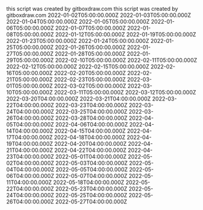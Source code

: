 this script was created by gitboxdraw.com
this script was created by gitboxdraw.com
2022-01-02T05:00:00.000Z
2022-01-03T05:00:00.000Z
2022-01-04T05:00:00.000Z
2022-01-05T05:00:00.000Z
2022-01-06T05:00:00.000Z
2022-01-07T05:00:00.000Z
2022-01-08T05:00:00.000Z
2022-01-12T05:00:00.000Z
2022-01-19T05:00:00.000Z
2022-01-23T05:00:00.000Z
2022-01-24T05:00:00.000Z
2022-01-25T05:00:00.000Z
2022-01-26T05:00:00.000Z
2022-01-27T05:00:00.000Z
2022-01-28T05:00:00.000Z
2022-01-29T05:00:00.000Z
2022-02-10T05:00:00.000Z
2022-02-11T05:00:00.000Z
2022-02-12T05:00:00.000Z
2022-02-15T05:00:00.000Z
2022-02-16T05:00:00.000Z
2022-02-20T05:00:00.000Z
2022-02-21T05:00:00.000Z
2022-02-23T05:00:00.000Z
2022-03-01T05:00:00.000Z
2022-03-02T05:00:00.000Z
2022-03-10T05:00:00.000Z
2022-03-11T05:00:00.000Z
2022-03-12T05:00:00.000Z
2022-03-20T04:00:00.000Z
2022-03-21T04:00:00.000Z
2022-03-22T04:00:00.000Z
2022-03-23T04:00:00.000Z
2022-03-24T04:00:00.000Z
2022-03-25T04:00:00.000Z
2022-03-26T04:00:00.000Z
2022-03-28T04:00:00.000Z
2022-04-05T04:00:00.000Z
2022-04-06T04:00:00.000Z
2022-04-14T04:00:00.000Z
2022-04-15T04:00:00.000Z
2022-04-17T04:00:00.000Z
2022-04-18T04:00:00.000Z
2022-04-19T04:00:00.000Z
2022-04-20T04:00:00.000Z
2022-04-21T04:00:00.000Z
2022-04-22T04:00:00.000Z
2022-04-23T04:00:00.000Z
2022-05-01T04:00:00.000Z
2022-05-02T04:00:00.000Z
2022-05-03T04:00:00.000Z
2022-05-04T04:00:00.000Z
2022-05-05T04:00:00.000Z
2022-05-06T04:00:00.000Z
2022-05-07T04:00:00.000Z
2022-05-11T04:00:00.000Z
2022-05-18T04:00:00.000Z
2022-05-22T04:00:00.000Z
2022-05-23T04:00:00.000Z
2022-05-24T04:00:00.000Z
2022-05-25T04:00:00.000Z
2022-05-26T04:00:00.000Z
2022-05-27T04:00:00.000Z
